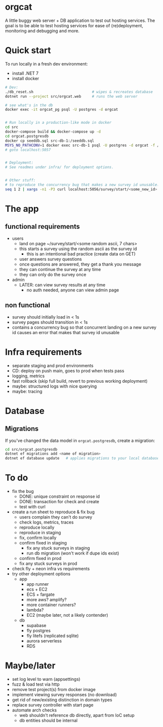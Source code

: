 # orgcat

A little buggy web server + DB application to test out hosting services. The
goal is to be able to test hosting services for ease of (re)deployment,
monitoring and debugging and more.

# Quick start
To run locally in a fresh dev environment:

- install .NET 7
- install docker

```sh
# Dev:
./db_reset.sh                           # wipes & recreates database
dotnet run --project src/orgcat.web     # runs the web server

# see what's in the db
docker exec -it orgcat_pg psql -U postgres -d orgcat


# Run locally in a production-like mode in docker
cd src
docker-compose build && docker-compose up -d
cd orgcat.postgresdb
docker cp seeddb.sql src-db-1:/seeddb.sql
MSYS_NO_PATHCONV=1 docker exec src-db-1 psql -U postgres -d orgcat -f /seeddb.sql
# goto localhost:5057


# Deployment:
# See readmes under infra/ for deployment options.


# Other stuff:
# to reproduce the concurrency bug that makes a new survey id unusable:
seq 1 2 | xargs -n1 -P3 curl localhost:5056/survey/start/<some_new_id>
```

# The app
## functional requirements
- users
    - land on page ~/survey/start/<some random ascii, 7 chars>
    - this starts a survey using the random ascii as the survey id
        - this is an intentional bad practice (create data on GET)
    - user answers survey questions
    - once questions are answered, they get a thank you message
    - they can continue the survey at any time
    - they can only do the survey once
- admin
    - LATER: can view survey results at any time
        - no auth needed, anyone can view admin page

## non functional
- survey should initially load in < 1s
- survey pages should transition in < 1s
- contains a concurrency bug so that concurrent landing on a new survey id
  causes an error that makes that survey id unusable

# Infra requirements
- separate staging and prod environments
- CD: deploy on push main, goes to prod when tests pass
- logging, metrics
- fast rollback (skip full build, revert to previous working deployment)
- maybe: structured logs with nice querying
- maybe: tracing


# Database
## Migrations
If you've changed the data model in `orgcat.postgresdb`, create a migration:

```sh
cd src/orgcat.postgresdb
dotnet ef migrations add <name of migration>
dotnet ef database update   # applies migrations to your local database
```


# To do
- fix the bug
    - DONE: unique constraint on response id
    - DONE: transaction for check and create
    - test with curl
- create a run sheet to reproduce & fix bug
    - users complain they can't do survey
    - check logs, metrics, traces
    - reproduce locally
    - reproduce in staging
    - fix, confirm locally
    - confirm fixed in staging
        - fix any stuck surveys in staging
        - run db migration (won't work if dupe ids exist)
    - confirm fixed in prod
    - fix any stuck surveys in prod
- check fly + neon infra vs requirements
- try other deployment options
    - app
        - app runner
        - ecs + EC2
        - ECS + fargate
        - more aws? amplify?
        - more container runners?
        - lambda?
        - EC2 (maybe later, not a likely contender)
    - db
        - supabase
        - fly postgres
        - fly litefs (replicated sqlite)
        - aurora serverless
        - RDS

# Maybe/later
- set log level to warn (appsettings)
- fuzz & load test via http
- remove test project(s) from docker image
- implement viewing survey responses (no download)
- get rid of new/existing distinction in domain types
- replace survey controller with start page
- automate arch checks
    - web shouldn't reference db directly, apart from IoC setup
    - db entities should be internal
